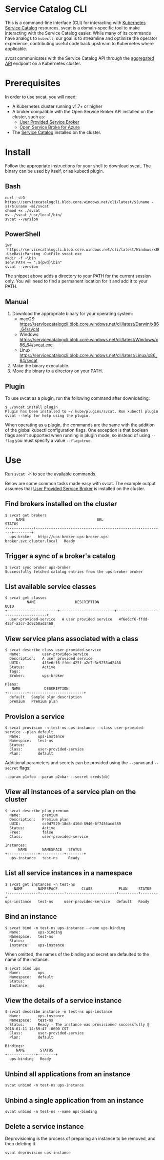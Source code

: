 # Service Catalog CLI

This is a command-line interface (CLI) for interacting with
[Kubernetes Service Catalog](../../README.md)
resources. svcat is a domain-specific tool to make interacting with the Service Catalog easier.
While many of its commands have analogs to `kubectl`, our goal is to streamline and optimize
the operator experience, contributing useful code back upstream to Kubernetes where applicable.

svcat communicates with the Service Catalog API through the [aggregated API][agg-api] endpoint on a
Kubernetes cluster.

[agg-api]: https://kubernetes.io/docs/concepts/api-extension/apiserver-aggregation/

# Prerequisites
In order to use svcat, you will need:

* A Kubernetes cluster running v1.7+ or higher
* A broker compatible with the Open Service Broker API installed on the cluster, such as:
  * [User Provided Service Broker](../../charts/ups-broker)
  * [Open Service Broke for Azure](https://github.com/Azure/helm-charts/tree/master/open-service-broker-azure)
* The [Service Catalog](../../docs/install.md) installed on the cluster.

# Install
Follow the appropriate instructions for your shell to download svcat. The binary
can be used by itself, or as kubectl plugin.

## Bash
```
curl -sLO https://servicecatalogcli.blob.core.windows.net/cli/latest/$(uname -s)/$(uname -m)/svcat
chmod +x ./svcat
mv ./svcat /usr/local/bin/
svcat --version
```

## PowerShell

```
iwr 'https://servicecatalogcli.blob.core.windows.net/cli/latest/Windows/x86_64/svcat.exe' -UseBasicParsing -OutFile svcat.exe
mkdir -f ~\bin
$env:PATH += ";${pwd}\bin"
svcat --version
```

The snippet above adds a directory to your PATH for the current session only.
You will need to find a permanent location for it and add it to your PATH.

## Manual
1. Download the appropriate binary for your operating system:
    * macOS: https://servicecatalogcli.blob.core.windows.net/cli/latest/Darwin/x86_64/svcat
    * Windows: https://servicecatalogcli.blob.core.windows.net/cli/latest/Windows/x86_64/svcat.exe
    * Linux: https://servicecatalogcli.blob.core.windows.net/cli/latest/Linux/x86_64/svcat
1. Make the binary executable.
1. Move the binary to a directory on your PATH.

## Plugin
To use svcat as a plugin, run the following command after downloading:

```console
$ ./svcat install plugin
Plugin has been installed to ~/.kube/plugins/svcat. Run kubectl plugin svcat --help for help using the plugin.
```

When operating as a plugin, the commands are the same with the addition of the global
kubectl configuration flags. One exception is that boolean flags aren't supported
when running in plugin mode, so instead of using `--flag` you must specify a value `--flag=true`.


# Use

Run `svcat -h` to see the available commands.

Below are some common tasks made easy with svcat. The example output assumes that [User Provided Service Broker](../../charts/ups-broker) is installed on the cluster.

## Find brokers installed on the cluster

```console
$ svcat get brokers
     NAME                                 URL                              STATUS
+------------+-----------------------------------------------------------+--------+
  ups-broker   http://ups-broker-ups-broker.ups-broker.svc.cluster.local   Ready
```

## Trigger a sync of a broker's catalog

```console
$ svcat sync broker ups-broker
Successfully fetched catalog entries from the ups-broker broker
```

## List available service classes

```console
$ svcat get classes
          NAME                  DESCRIPTION                         UUID
+-----------------------+-------------------------+--------------------------------------+
  user-provided-service   A user provided service   4f6e6cf6-ffdd-425f-a2c7-3c9258ad2468
```

## View service plans associated with a class

```console
$ svcat describe class user-provided-service
  Name:          user-provided-service
  Description:   A user provided service
  UUID:          4f6e6cf6-ffdd-425f-a2c7-3c9258ad2468
  Status:        Active
  Tags:
  Broker:        ups-broker

Plans:
   NAME           DESCRIPTION
+---------+-------------------------+
  default   Sample plan description
  premium   Premium plan
```

## Provision a service

```console
$ svcat provision -n test-ns ups-instance --class user-provided-service --plan default
  Name:        ups-instance
  Namespace:   test-ns
  Status:
  Class:       user-provided-service
  Plan:        default
```

Additional parameters and secrets can be provided using the `--param` and `--secret` flags:

```
--param p1=foo --param p2=bar --secret creds[db]
```

## View all instances of a service plan on the cluster

```console
$ svcat describe plan premium
  Name:          premium
  Description:   Premium plan
  UUID:          cc0d7529-18e8-416d-8946-6f7456acd589
  Status:        Active
  Free:          false
  Class:         user-provided-service
  
Instances:
      NAME       NAMESPACE   STATUS
+--------------+-----------+--------+
  ups-instance   test-ns     Ready
```

## List all service instances in a namespace

```console
$ svcat get instances -n test-ns
    NAME       NAMESPACE           CLASS            PLAN     STATUS
+--------------+-----------+-----------------------+---------+--------+
ups-instance   test-ns     user-provided-service   default   Ready
```

## Bind an instance

```console
$ svcat bind -n test-ns ups-instance --name ups-binding
  Name:        ups-binding
  Namespace:   test-ns
  Status:
  Instance:    ups-instance
```

When omitted, the names of the binding and secret are defaulted to the name of the instance.

```console
$ svcat bind ups
  Name:        ups
  Namespace:   default
  Status:
  Instance:    ups
```

## View the details of a service instance

```console
$ svcat describe instance -n test-ns ups-instance
  Name:        ups-instance
  Namespace:   test-ns
  Status:      Ready - The instance was provisioned successfully @ 2018-01-11 14:59:47 -0600 CST
  Class:       user-provided-service
  Plan:        default

Bindings:
     NAME       STATUS
+-------------+--------+
  ups-binding   Ready
```

## Unbind all applications from an instance
```
svcat unbind -n test-ns ups-instance
```

## Unbind a single application from an instance
```
svcat unbind -n test-ns --name ups-binding
```

## Delete a service instance
Deprovisioning is the process of preparing an instance to be removed, and then deleting it.

```
svcat deprovision ups-instance
```
